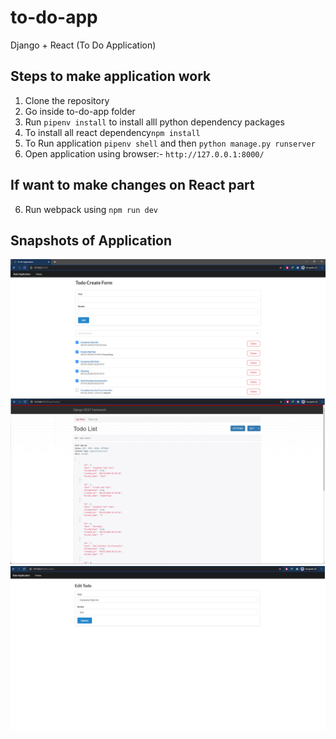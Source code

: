 # to-do-app
Django + React (To Do Application)

## Steps to make application work
1. Clone the repository
2. Go inside to-do-app folder 
3. Run `pipenv install` to install alll python dependency packages
3. To install all react dependency`npm install` 
4. To Run application `pipenv shell` and then `python manage.py runserver`
5. Open application using browser:- `http://127.0.0.1:8000/` 

## If want to make changes on React part
6. Run webpack using `npm run dev`

## Snapshots of Application
![alt text](assets/images/Dashboard.png "Dashboard")
![alt text](assets/images/DashboardApi.png "Dashboard Apis ")
![alt text](assets/images/TodoEdit.png "TodoEdit")